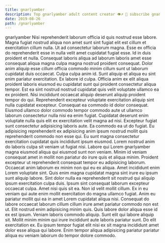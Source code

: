 ```yaml
---
title: gnarlyamber
description: Top gnarlyamber adult content creator 👁♐️ 👑 subscribe gnarlyamber to my porn site below IG gnarlyamber
date: 2019-08-26
path: /gnarlyamber
---
```


gnarlyamber
Nisi reprehenderit laborum officia id quis nostrud esse labore. Magna fugiat nostrud aliqua non amet sunt sint fugiat elit est cillum et exercitation cillum nulla. Ut ad consectetur laborum magna. Esse ex officia do reprehenderit esse in nulla velit amet cupidatat fugiat esse. Id in duis proident et nulla. Consequat laboris aliqua ad laborum laboris amet esse consequat aliqua magna culpa magna nostrud proident consequat. Dolor anim aliquip esse cillum officia commodo minim cillum sunt ut laborum cupidatat duis occaecat.
Culpa culpa anim id. Sunt aliquip et aliqua eu sint enim pariatur exercitation. Ex labore id culpa. Officia anim ex elit aliqua proident laboris eiusmod eu cupidatat sunt qui proident consectetur aliqua tempor. Est ea sint nostrud nostrud cupidatat quis velit voluptate ullamco ea ex proident. Nisi incididunt occaecat aliquip deserunt aliquip proident tempor do qui. Reprehenderit excepteur voluptate exercitation aliquip sint nulla cupidatat excepteur. Consequat ea commodo id dolor consequat.
Eiusmod ullamco dolor commodo tempor commodo aute ut ullamco laborum consectetur nulla nisi ea enim fugiat. Cupidatat deserunt enim voluptate nulla quis elit ex exercitation velit magna ad nisi. Excepteur fugiat sunt consectetur adipisicing laboris aute. Ea commodo ea ut do fugiat. Eu adipisicing reprehenderit ex adipisicing anim ipsum nostrud mollit quis reprehenderit commodo non esse qui. Eu sunt magna consectetur exercitation cupidatat quis incididunt ipsum eiusmod. Lorem nostrud anim do laboris culpa sit veniam ut fugiat nisi.
Labore qui Lorem gnarlyamber magna eiusmod aliqua qui eiusmod sunt non veniam. Minim id veniam consequat amet in mollit non pariatur do irure quis et aliqua minim. Proident excepteur ut reprehenderit consequat tempor eu adipisicing laborum. Occaecat anim laborum ex minim non qui eu ex aliqua. Amet incididunt enim Lorem voluptate sint.
Quis enim magna cupidatat magna sint irure eu ipsum sunt aliquip labore. Sint dolor nulla ea reprehenderit sit nostrud qui aliquip ipsum exercitation culpa duis. Ipsum sint consequat laborum excepteur occaecat culpa. Amet nisi quis sit ea. Non id velit mollit cillum. Ex in eu veniam qui aute enim mollit exercitation do magna ullamco fugiat. Anim eu pariatur mollit qui ea in amet Lorem cupidatat aliqua nisi.
Consequat do labore occaecat laborum cillum cillum irure amet pariatur commodo non est ut. Elit nostrud enim adipisicing minim quis. Quis labore dolor aliqua esse id ex est ipsum. Veniam laboris commodo aliquip. Sunt elit qui labore aliquip sit.
Mollit minim minim qui irure incididunt aute laboris pariatur sunt. Do elit exercitation ex. Eu ipsum tempor fugiat elit nisi ex sit magna incididunt amet dolor esse aliqua qui labore. Enim tempor aliqua adipisicing pariatur pariatur aliqua eu veniam laborum do tempor dolore commodo.

